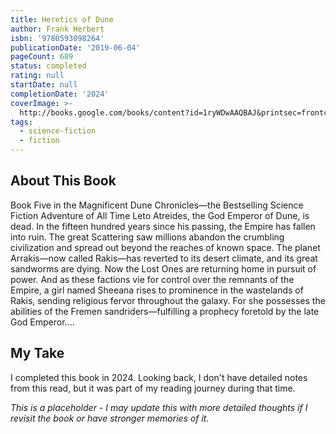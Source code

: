 ```yaml
---
title: Heretics of Dune
author: Frank Herbert
isbn: '9780593098264'
publicationDate: '2019-06-04'
pageCount: 689
status: completed
rating: null
startDate: null
completionDate: '2024'
coverImage: >-
  http://books.google.com/books/content?id=1ryWDwAAQBAJ&printsec=frontcover&img=1&zoom=1&source=gbs_api
tags:
  - science-fiction
  - fiction
---
```


## About This Book

Book Five in the Magnificent Dune Chronicles—the Bestselling Science Fiction Adventure of All Time Leto Atreides, the God Emperor of Dune, is dead. In the fifteen hundred years since his passing, the Empire has fallen into ruin. The great Scattering saw millions abandon the crumbling civilization and spread out beyond the reaches of known space. The planet Arrakis—now called Rakis—has reverted to its desert climate, and its great sandworms are dying. Now the Lost Ones are returning home in pursuit of power. And as these factions vie for control over the remnants of the Empire, a girl named Sheeana rises to prominence in the wastelands of Rakis, sending religious fervor throughout the galaxy. For she possesses the abilities of the Fremen sandriders—fulfilling a prophecy foretold by the late God Emperor....

## My Take

I completed this book in 2024. Looking back, I don't have detailed notes from this read, but it was part of my reading journey during that time.

*This is a placeholder - I may update this with more detailed thoughts if I revisit the book or have stronger memories of it.*

